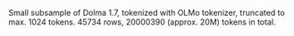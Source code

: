 Small subsample of Dolma 1.7, tokenized with OLMo tokenizer, truncated to max. 1024 tokens.
45734 rows, 20000390 (approx. 20M) tokens in total.
